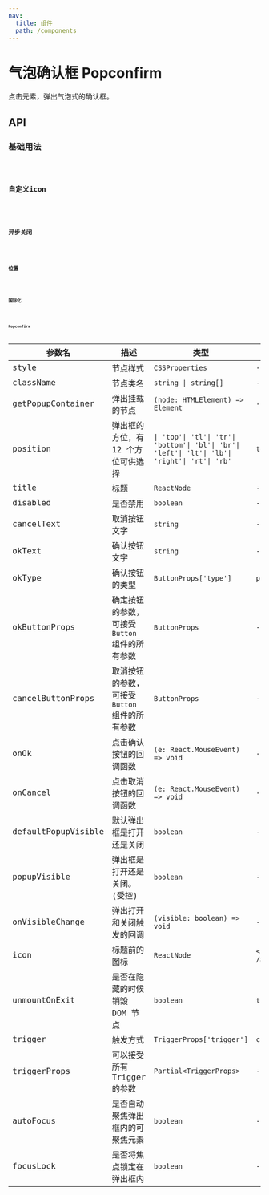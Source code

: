 ```yaml
---
nav:
  title: 组件
  path: /components
---
```


# 气泡确认框 Popconfirm

点击元素，弹出气泡式的确认框。

## API

### 基础用法

<code src="./__demo__/basic.demo.tsx" />

### 自定义icon

<code src="./__demo__/icon.demo.tsx" />

### 异步关闭

<code src="./__demo__/loading.demo.tsx" />

### 位置

<code src="./__demo__/position.demo.tsx" />

### 国际化

<code src="./__demo__/text.demo.tsx" />

### Popconfirm

|参数名|描述|类型|默认值|版本|
|---|---|---|---|---|
|style|节点样式|`CSSProperties`|`-`|-|
|className|节点类名|`string \| string[]`|`-`|-|
|getPopupContainer|弹出挂载的节点|`(node: HTMLElement) => Element`|`-`|-|
|position|弹出框的方位，有 12 个方位可供选择|`\| 'top'\| 'tl'\| 'tr'\| 'bottom'\| 'bl'\| 'br'\| 'left'\| 'lt'\| 'lb'\| 'right'\| 'rt'\| 'rb'`|`top`|-|
|title|标题|`ReactNode`|`-`|-|
|disabled|是否禁用|`boolean`|`-`|2.11.0|
|cancelText|取消按钮文字|`string`|`-`|-|
|okText|确认按钮文字|`string`|`-`|-|
|okType|确认按钮的类型|`ButtonProps['type']`|`primary`|-|
|okButtonProps|确定按钮的参数，可接受 `Button` 组件的所有参数|`ButtonProps`|`-`|-|
|cancelButtonProps|取消按钮的参数，可接受 `Button` 组件的所有参数|`ButtonProps`|`-`|-|
|onOk|点击确认按钮的回调函数|`(e: React.MouseEvent) => void`|`-`|-|
|onCancel|点击取消按钮的回调函数|`(e: React.MouseEvent) => void`|`-`|-|
|defaultPopupVisible|默认弹出框是打开还是关闭|`boolean`|`-`|-|
|popupVisible|弹出框是打开还是关闭。(受控)|`boolean`|`-`|-|
|onVisibleChange|弹出打开和关闭触发的回调|`(visible: boolean) => void`|`-`|-|
|icon|标题前的图标|`ReactNode`|`<IconExclamationCircleFill />`|-|
|unmountOnExit|是否在隐藏的时候销毁 DOM 节点|`boolean`|`true`|-|
|trigger|触发方式|`TriggerProps['trigger']`|`click`|-|
|triggerProps|可以接受所有 Trigger 的参数|`Partial<TriggerProps>`|`-`|-|
|autoFocus|是否自动聚焦弹出框内的可聚焦元素|`boolean`|`-`|-|
|focusLock|是否将焦点锁定在弹出框内|`boolean`|`-`|-|
